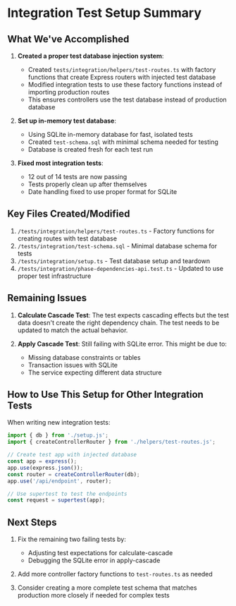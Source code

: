 # Integration Test Setup Summary

## What We've Accomplished

1. **Created a proper test database injection system**:
   - Created `tests/integration/helpers/test-routes.ts` with factory functions that create Express routers with injected test database
   - Modified integration tests to use these factory functions instead of importing production routes
   - This ensures controllers use the test database instead of production database

2. **Set up in-memory test database**:
   - Using SQLite in-memory database for fast, isolated tests
   - Created `test-schema.sql` with minimal schema needed for testing
   - Database is created fresh for each test run

3. **Fixed most integration tests**:
   - 12 out of 14 tests are now passing
   - Tests properly clean up after themselves
   - Date handling fixed to use proper format for SQLite

## Key Files Created/Modified

1. `/tests/integration/helpers/test-routes.ts` - Factory functions for creating routes with test database
2. `/tests/integration/test-schema.sql` - Minimal database schema for tests
3. `/tests/integration/setup.ts` - Test database setup and teardown
4. `/tests/integration/phase-dependencies-api.test.ts` - Updated to use proper test infrastructure

## Remaining Issues

1. **Calculate Cascade Test**: The test expects cascading effects but the test data doesn't create the right dependency chain. The test needs to be updated to match the actual behavior.

2. **Apply Cascade Test**: Still failing with SQLite error. This might be due to:
   - Missing database constraints or tables
   - Transaction issues with SQLite
   - The service expecting different data structure

## How to Use This Setup for Other Integration Tests

When writing new integration tests:

```typescript
import { db } from './setup.js';
import { createControllerRouter } from './helpers/test-routes.js';

// Create test app with injected database
const app = express();
app.use(express.json());
const router = createControllerRouter(db);
app.use('/api/endpoint', router);

// Use supertest to test the endpoints
const request = supertest(app);
```

## Next Steps

1. Fix the remaining two failing tests by:
   - Adjusting test expectations for calculate-cascade
   - Debugging the SQLite error in apply-cascade

2. Add more controller factory functions to `test-routes.ts` as needed

3. Consider creating a more complete test schema that matches production more closely if needed for complex tests